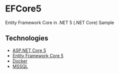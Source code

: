 # EFCore5
Entity Framework Core in .NET 5 (.NET Core) Sample
## Technologies

* [ASP.NET Core 5](https://dotnet.microsoft.com/download/dotnet/5.0)
* [Entity Framework Core 5](https://docs.microsoft.com/en-us/ef/core/)
* [Docker](https://www.docker.com/)
* [MSSQL](https://www.microsoft.com/en-us/sql-server/sql-server-2019)
